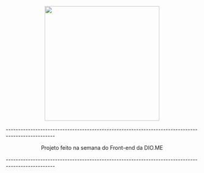 <p align="center">
    <img width="300" src="https://micheleambrosio.github.io/semana-frontend-mundo-invertido/assets/images/banner/logo.svg">
</p>

<p>--------------------------------------------------------------------------------------------------</p>
<p align="center">                                   Projeto feito na semana do Front-end da DIO.ME                                            
<p>--------------------------------------------------------------------------------------------------</p>                                                   
